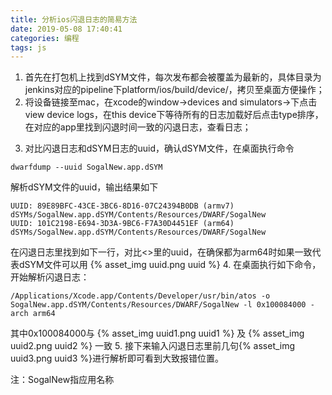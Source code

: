 ```yaml
---
title: 分析ios闪退日志的简易方法
date: 2019-05-08 17:40:41
categories: 编程
tags: js
---
```

1. 首先在打包机上找到dSYM文件，每次发布都会被覆盖为最新的，具体目录为jenkins对应的pipeline下platform/ios/build/device/，拷贝至桌面方便操作；
2. 将设备链接至mac，在xcode的window->devices and simulators->下点击view device logs，在this device下等待所有的日志加载好后点击type排序，在对应的app里找到闪退时间一致的闪退日志，查看日志；
<!--more-->
3. 对比闪退日志和dSYM日志的uuid，确认dSYM文件，在桌面执行命令
```
dwarfdump --uuid SogalNew.app.dSYM
```
解析dSYM文件的uuid，输出结果如下
```
UUID: 89E89BFC-43CE-3BC6-8D16-07C24394B0DB (armv7)
dSYMs/SogalNew.app.dSYM/Contents/Resources/DWARF/SogalNew
UUID: 101C2198-E694-3D3A-9BC6-F7A30D4451EF (arm64)
dSYMs/SogalNew.app.dSYM/Contents/Resources/DWARF/SogalNew
```
在闪退日志里找到如下一行，对比<>里的uuid，在确保都为arm64时如果一致代表dSYM文件可以用
{% asset_img uuid.png uuid %}
4. 在桌面执行如下命令，开始解析闪退日志：
```
/Applications/Xcode.app/Contents/Developer/usr/bin/atos -o SogalNew.app.dSYM/Contents/Resources/DWARF/SogalNew -l 0x100084000 -arch arm64
```
其中0x100084000与
{% asset_img uuid1.png uuid1 %}
及
{% asset_img uuid2.png uuid2 %}
一致
5. 接下来输入闪退日志里前几句{% asset_img uuid3.png uuid3 %}进行解析即可看到大致报错位置。

注：SogalNew指应用名称
